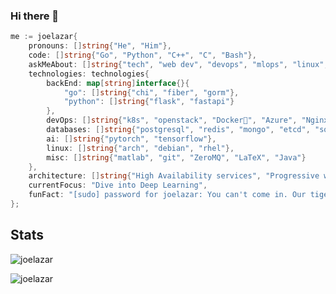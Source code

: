 ### Hi there 👋

```go
me := joelazar{
    pronouns: []string{"He", "Him"},
    code: []string{"Go", "Python", "C++", "C", "Bash"},
    askMeAbout: []string{"tech", "web dev", "devops", "mlops", "linux", "networking", "app dev"},
    technologies: technologies{
        backEnd: map[string]interface{}{
            "go": []string{"chi", "fiber", "gorm"},
            "python": []string{"flask", "fastapi"}
        },
        devOps: []string{"k8s", "openstack", "Docker🐳", "Azure", "Nginx", "GitlabCI"},
        databases: []string{"postgresql", "redis", "mongo", "etcd", "sqlite"},
        ai: []string{"pytorch", "tensorflow"},
        linux: []string{"arch", "debian", "rhel"},
        misc: []string{"matlab", "git", "ZeroMQ", "LaTeX", "Java"}
    },
    architecture: []string{"High Availability services", "Progressive web applications", "KISS"},
    currentFocus: "Dive into Deep Learning",
    funFact: "[sudo] password for joelazar: You can't come in. Our tiger has got flu"
};
```

## Stats
<p><img src="https://github-readme-stats.vercel.app/api?username=joelazar&show_icons=true&theme=dracula&count_private=true" alt="joelazar" /></p>

<p><img src="https://github-readme-stats.vercel.app/api/top-langs/?username=joelazar&layout=compact&show_icons=true&theme=dracula&count_private=true" alt="joelazar" /></p>
